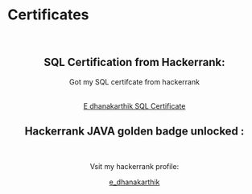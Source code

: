 # Certificates
<center> 
<br>

<h2>SQL Certification from Hackerrank:</h2>
<p>Got my SQL certifcate from hackerrank </p> <br>
<a href="https://www.hackerrank.com/certificates/8f44bbf24b0d">E dhanakarthik SQL Certificate</a>
<h2>Hackerrank JAVA golden badge unlocked : </h2>

<br>
<p>Vsit my hackerrank profile: </p>
<a href="https://www.hackerrank.com/profile/e_dhanakarthik"> e_dhanakarthik</a>


</center>

